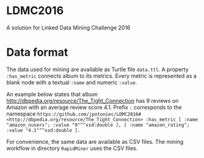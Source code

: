 # LDMC2016
A solution for Linked Data Mining Challenge 2016

# Data format

The data used for mining are available as Turtle file `data.ttl`.
A property `:has_metric` connects album to its metrics.
Every metric is represented as a blank node with a textual `:name` and numeric `:value`.

An example below states that album http://dbpedia.org/resource/The_Tight_Connection has 9 reviews on Amazon with an average review score 4.1. Prefix `:` corresponds to the namespace `https://github.com/jpotoniec/LDMC2016#`
```<http://dbpedia.org/resource/The_Tight_Connection> :has_metric [ :name "amazon_nusers"; :value "9"^^xsd:double ], [ :name "amazon_rating"; :value "4.1"^^xsd:double ].```

For convenience, the same data are available as CSV files.
The mining workflow in directory `RapidMiner` uses the CSV files.

